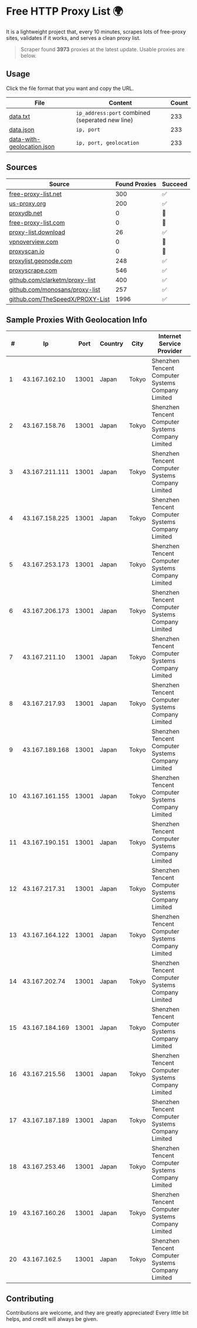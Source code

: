 
# Free HTTP Proxy List 🌍

It is a lightweight project that, every 10 minutes, scrapes lots of free-proxy sites, validates if it works, and serves a clean proxy list.


> Scraper found **3973** proxies at the latest update. Usable proxies are below.

## Usage

Click the file format that you want and copy the URL.


|File|Content|Count|
|----|-------|-----|
|[data.txt](https://raw.githubusercontent.com/themiralay/Proxy-List-World/master/data.txt)|`ip_address:port` combined (seperated new line)|233|
|[data.json](https://raw.githubusercontent.com/themiralay/Proxy-List-World/master/data.json)|`ip, port`|233|
|[data-with-geolocation.json](https://raw.githubusercontent.com/themiralay/Proxy-List-World/master/data-with-geolocation.json)|`ip, port, geolocation`|233|

## Sources

|Source|Found Proxies|Succeed|
|------|-------------|-------|
|[free-proxy-list.net](https://free-proxy-list.net)|300|✅|
|[us-proxy.org](https://www.us-proxy.org)|200|✅|
|[proxydb.net](http://proxydb.net)|0|🚫|
|[free-proxy-list.com](https://free-proxy-list.com/?page=&port=&type%5B%5D=http&type%5B%5D=https&up_time=0&search=Search)|0|🚫|
|[proxy-list.download](https://www.proxy-list.download/HTTP)|26|✅|
|[vpnoverview.com](https://vpnoverview.com/privacy/anonymous-browsing/free-proxy-servers)|0|🚫|
|[proxyscan.io](https://www.proxyscan.io)|0|🚫|
|[proxylist.geonode.com](https://proxylist.geonode.com/api/proxy-list?limit=300&page=1&sort_by=lastChecked&sort_type=desc&protocols=http,https)|248|✅|
|[proxyscrape.com](https://api.proxyscrape.com/v2/?request=displayproxies&protocol=http&timeout=10000&country=all&ssl=all&anonymity=all)|546|✅|
|[github.com/clarketm/proxy-list](https://raw.githubusercontent.com/clarketm/proxy-list/master/proxy-list-raw.txt)|400|✅|
|[github.com/monosans/proxy-list](https://raw.githubusercontent.com/monosans/proxy-list/main/proxies/http.txt)|257|✅|
|[github.com/TheSpeedX/PROXY-List](https://raw.githubusercontent.com/TheSpeedX/PROXY-List/master/http.txt)|1996|✅|


## Sample Proxies With Geolocation Info

|#|Ip|Port|Country|City|Internet Service Provider|
|-|--|----|-------|----|-------------------------|
|1|43.167.162.10|13001|Japan|Tokyo|Shenzhen Tencent Computer Systems Company Limited|
|2|43.167.158.76|13001|Japan|Tokyo|Shenzhen Tencent Computer Systems Company Limited|
|3|43.167.211.111|13001|Japan|Tokyo|Shenzhen Tencent Computer Systems Company Limited|
|4|43.167.158.225|13001|Japan|Tokyo|Shenzhen Tencent Computer Systems Company Limited|
|5|43.167.253.173|13001|Japan|Tokyo|Shenzhen Tencent Computer Systems Company Limited|
|6|43.167.206.173|13001|Japan|Tokyo|Shenzhen Tencent Computer Systems Company Limited|
|7|43.167.211.10|13001|Japan|Tokyo|Shenzhen Tencent Computer Systems Company Limited|
|8|43.167.217.93|13001|Japan|Tokyo|Shenzhen Tencent Computer Systems Company Limited|
|9|43.167.189.168|13001|Japan|Tokyo|Shenzhen Tencent Computer Systems Company Limited|
|10|43.167.161.155|13001|Japan|Tokyo|Shenzhen Tencent Computer Systems Company Limited|
|11|43.167.190.151|13001|Japan|Tokyo|Shenzhen Tencent Computer Systems Company Limited|
|12|43.167.217.31|13001|Japan|Tokyo|Shenzhen Tencent Computer Systems Company Limited|
|13|43.167.164.122|13001|Japan|Tokyo|Shenzhen Tencent Computer Systems Company Limited|
|14|43.167.202.74|13001|Japan|Tokyo|Shenzhen Tencent Computer Systems Company Limited|
|15|43.167.184.169|13001|Japan|Tokyo|Shenzhen Tencent Computer Systems Company Limited|
|16|43.167.215.56|13001|Japan|Tokyo|Shenzhen Tencent Computer Systems Company Limited|
|17|43.167.187.189|13001|Japan|Tokyo|Shenzhen Tencent Computer Systems Company Limited|
|18|43.167.253.46|13001|Japan|Tokyo|Shenzhen Tencent Computer Systems Company Limited|
|19|43.167.160.26|13001|Japan|Tokyo|Shenzhen Tencent Computer Systems Company Limited|
|20|43.167.162.5|13001|Japan|Tokyo|Shenzhen Tencent Computer Systems Company Limited|



## Contributing

Contributions are welcome, and they are greatly appreciated! Every
little bit helps, and credit will always be given.


